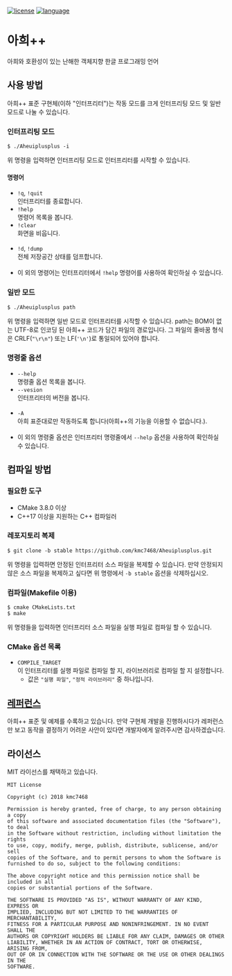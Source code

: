 [![license](https://img.shields.io/badge/license-MIT-brightgreen.svg)](https://shields.io/) [![language](https://img.shields.io/badge/language-C%2B%2B17-blue.svg)](https://shields.io/)
# 아희++
아희와 호환성이 있는 난해한 객체지향 한글 프로그래밍 언어
## 사용 방법
아희++ 표준 구현체(이하 "인터프리터")는 작동 모드를 크게 인터프리팅 모드 및 일반 모드로 나눌 수 있습니다.
### 인터프리팅 모드
```
$ ./Aheuiplusplus -i
```
위 명령을 입력하면 인터프리팅 모드로 인터프리터를 시작할 수 있습니다.
#### 명령어
- `!q`, `!quit`<br>
인터프리터를 종료합니다.
- `!help`<br>
명령어 목록을 봅니다.
- `!clear`<br>
화면을 비웁니다.
<br><br>
- `!d`, `!dump`<br>
전체 저장공간 상태를 덤프합니다.
<br><br>
- 이 외의 명령어는 인터프리터에서 `!help` 명령어를 사용하여 확인하실 수 있습니다.
### 일반 모드
```
$ ./Aheuiplusplus path
```
위 명령을 입력하면 일반 모드로 인터프리터를 시작할 수 있습니다. path는 BOM이 없는 UTF-8로 인코딩 된 아희++ 코드가 담긴 파일의 경로입니다. 그 파일의 줄바꿈 형식은 CRLF(`"\r\n"`) 또는 LF(`'\n'`)로 통일되어 있어야 합니다.
### 명령줄 옵션
- `--help`<br>
명령줄 옵션 목록을 봅니다.
- `--vesion`<br>
인터프리터의 버전을 봅니다.
<br><br>
- `-A`<br>
아희 표준대로만 작동하도록 합니다(아희++의 기능을 이용할 수 없습니다.).
<br><br>
- 이 외의 명령줄 옵션은 인터프리터 명령줄에서 `--help` 옵션을 사용하여 확인하실 수 있습니다.
## 컴파일 방법
### 필요한 도구
- CMake 3.8.0 이상
- C++17 이상을 지원하는 C++ 컴파일러
### 레포지토리 복제
```
$ git clone -b stable https://github.com/kmc7468/Aheuiplusplus.git
```
위 명령을 입력하면 안정된 인터프리터 소스 파일을 복제할 수 있습니다. 만약 안정되지 않은 소스 파일을 복제하고 싶다면 위 명령에서 `-b stable` 옵션을 삭제하십시오.
### 컴파일(Makefile 이용)
```
$ cmake CMakeLists.txt
$ make
```
위 명령들을 입력하면 인터프리터 소스 파일을 실행 파일로 컴파일 할 수 있습니다.
### CMake 옵션 목록
- `COMPILE_TARGET`<br>
이 인터프리터를 실행 파일로 컴파일 할 지, 라이브러리로 컴파일 할 지 설정합니다.
	- 값은 `"실행 파일"`, `"정적 라이브러리"` 중 하나입니다.
## [레퍼런스](https://github.com/kmc7468/Aheuiplusplus/wiki)
아희++ 표준 및 예제를 수록하고 있습니다. 만약 구현체 개발을 진행하시다가 레퍼런스만 보고 동작을 결정하기 어려운 사안이 있다면 개발자에게 알려주시면 감사하겠습니다.
## 라이선스
MIT 라이선스를 채택하고 있습니다.
```
MIT License

Copyright (c) 2018 kmc7468

Permission is hereby granted, free of charge, to any person obtaining a copy
of this software and associated documentation files (the "Software"), to deal
in the Software without restriction, including without limitation the rights
to use, copy, modify, merge, publish, distribute, sublicense, and/or sell
copies of the Software, and to permit persons to whom the Software is
furnished to do so, subject to the following conditions:

The above copyright notice and this permission notice shall be included in all
copies or substantial portions of the Software.

THE SOFTWARE IS PROVIDED "AS IS", WITHOUT WARRANTY OF ANY KIND, EXPRESS OR
IMPLIED, INCLUDING BUT NOT LIMITED TO THE WARRANTIES OF MERCHANTABILITY,
FITNESS FOR A PARTICULAR PURPOSE AND NONINFRINGEMENT. IN NO EVENT SHALL THE
AUTHORS OR COPYRIGHT HOLDERS BE LIABLE FOR ANY CLAIM, DAMAGES OR OTHER
LIABILITY, WHETHER IN AN ACTION OF CONTRACT, TORT OR OTHERWISE, ARISING FROM,
OUT OF OR IN CONNECTION WITH THE SOFTWARE OR THE USE OR OTHER DEALINGS IN THE
SOFTWARE.
```